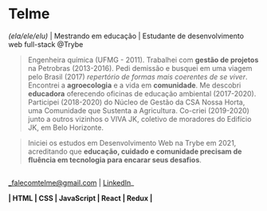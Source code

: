 # Telme
*(ela/ele/elu)* | Mestrando em educação | Estudante de desenvolvimento web full-stack @Trybe

> Engenheira química (UFMG - 2011). Trabalhei com **gestão de projetos** na Petrobras (2013-2016). Pedi demissão e busquei em uma viagem pelo Brasil (2017) *repertório de formas mais coerentes de se viver*. Encontrei a **agroecologia** e a vida em **comunidade**. Me descobri **educadora** oferecendo oficinas de educação ambiental (2017-2020). Participei (2018-2020) do Núcleo de Gestão da CSA Nossa Horta, uma Comunidade que Sustenta a Agricultura. Co-criei (2019-2020) junto a outros vizinhos o VIVA JK, coletivo de moradores do Edifício JK, em Belo Horizonte.

> Iniciei os estudos em Desenvolvimento Web na Trybe em 2021, acreditando que **educação, cuidado e comunidade precisam de fluência em tecnologia para encarar seus desafios**.

##
_falecomtelme@gmail.com | [LinkedIn](https://www.linkedin.com/in/telmee/)_

**| HTML | CSS | JavaScript | React | Redux |**

##
